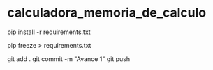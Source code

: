 # calculadora_memoria_de_calculo

pip install -r requirements.txt

pip freeze > requirements.txt

git add .
git commit -m "Avance 1"
git push
